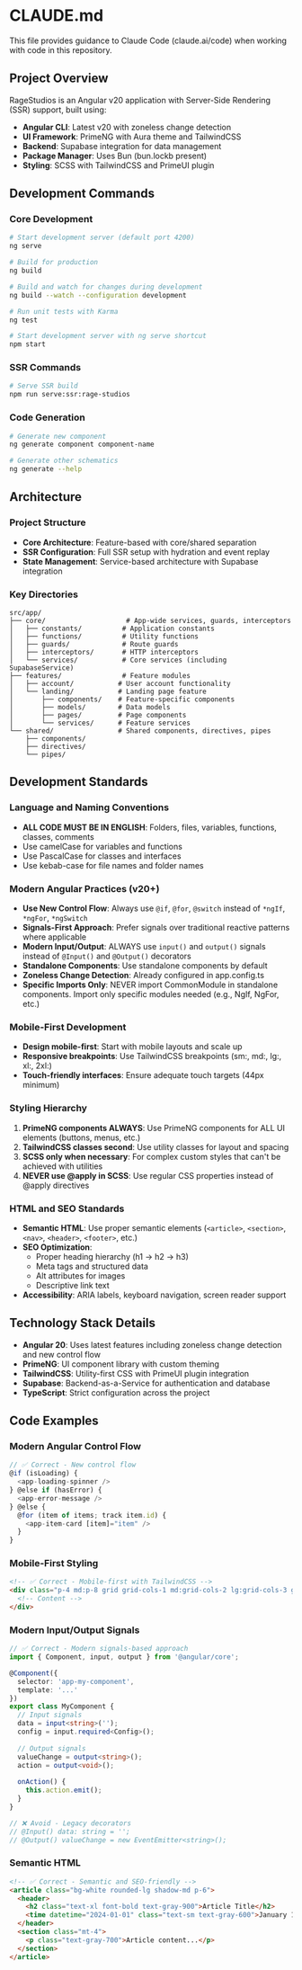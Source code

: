 # CLAUDE.md

This file provides guidance to Claude Code (claude.ai/code) when working with code in this repository.

## Project Overview

RageStudios is an Angular v20 application with Server-Side Rendering (SSR) support, built using:
- **Angular CLI**: Latest v20 with zoneless change detection
- **UI Framework**: PrimeNG with Aura theme and TailwindCSS
- **Backend**: Supabase integration for data management
- **Package Manager**: Uses Bun (bun.lockb present)
- **Styling**: SCSS with TailwindCSS and PrimeUI plugin

## Development Commands

### Core Development
```bash
# Start development server (default port 4200)
ng serve

# Build for production
ng build

# Build and watch for changes during development
ng build --watch --configuration development

# Run unit tests with Karma
ng test

# Start development server with ng serve shortcut
npm start
```

### SSR Commands
```bash
# Serve SSR build
npm run serve:ssr:rage-studios
```

### Code Generation
```bash
# Generate new component
ng generate component component-name

# Generate other schematics
ng generate --help
```

## Architecture

### Project Structure
- **Core Architecture**: Feature-based with core/shared separation
- **SSR Configuration**: Full SSR setup with hydration and event replay
- **State Management**: Service-based architecture with Supabase integration

### Key Directories
```
src/app/
├── core/                    # App-wide services, guards, interceptors
│   ├── constants/          # Application constants
│   ├── functions/          # Utility functions
│   ├── guards/             # Route guards
│   ├── interceptors/       # HTTP interceptors
│   └── services/           # Core services (including SupabaseService)
├── features/               # Feature modules
│   ├── account/           # User account functionality
│   └── landing/           # Landing page feature
│       ├── components/    # Feature-specific components
│       ├── models/        # Data models
│       ├── pages/         # Page components
│       └── services/      # Feature services
└── shared/                # Shared components, directives, pipes
    ├── components/
    ├── directives/
    └── pipes/
```

## Development Standards

### Language and Naming Conventions
- **ALL CODE MUST BE IN ENGLISH**: Folders, files, variables, functions, classes, comments
- Use camelCase for variables and functions
- Use PascalCase for classes and interfaces
- Use kebab-case for file names and folder names

### Modern Angular Practices (v20+)
- **Use New Control Flow**: Always use `@if`, `@for`, `@switch` instead of `*ngIf`, `*ngFor`, `*ngSwitch`
- **Signals-First Approach**: Prefer signals over traditional reactive patterns where applicable
- **Modern Input/Output**: ALWAYS use `input()` and `output()` signals instead of `@Input()` and `@Output()` decorators
- **Standalone Components**: Use standalone components by default
- **Zoneless Change Detection**: Already configured in app.config.ts
- **Specific Imports Only**: NEVER import CommonModule in standalone components. Import only specific modules needed (e.g., NgIf, NgFor, etc.)

### Mobile-First Development
- **Design mobile-first**: Start with mobile layouts and scale up
- **Responsive breakpoints**: Use TailwindCSS breakpoints (sm:, md:, lg:, xl:, 2xl:)
- **Touch-friendly interfaces**: Ensure adequate touch targets (44px minimum)

### Styling Hierarchy
1. **PrimeNG components ALWAYS**: Use PrimeNG components for ALL UI elements (buttons, menus, etc.)
2. **TailwindCSS classes second**: Use utility classes for layout and spacing
3. **SCSS only when necessary**: For complex custom styles that can't be achieved with utilities
4. **NEVER use @apply in SCSS**: Use regular CSS properties instead of @apply directives

### HTML and SEO Standards
- **Semantic HTML**: Use proper semantic elements (`<article>`, `<section>`, `<nav>`, `<header>`, `<footer>`, etc.)
- **SEO Optimization**: 
  - Proper heading hierarchy (h1 → h2 → h3)
  - Meta tags and structured data
  - Alt attributes for images
  - Descriptive link text
- **Accessibility**: ARIA labels, keyboard navigation, screen reader support

## Technology Stack Details
- **Angular 20**: Uses latest features including zoneless change detection and new control flow
- **PrimeNG**: UI component library with custom theming
- **TailwindCSS**: Utility-first CSS with PrimeUI plugin integration
- **Supabase**: Backend-as-a-Service for authentication and database
- **TypeScript**: Strict configuration across the project

## Code Examples

### Modern Angular Control Flow
```typescript
// ✅ Correct - New control flow
@if (isLoading) {
  <app-loading-spinner />
} @else if (hasError) {
  <app-error-message />
} @else {
  @for (item of items; track item.id) {
    <app-item-card [item]="item" />
  }
}
```

### Mobile-First Styling
```html
<!-- ✅ Correct - Mobile-first with TailwindCSS -->
<div class="p-4 md:p-8 grid grid-cols-1 md:grid-cols-2 lg:grid-cols-3 gap-4">
  <!-- Content -->
</div>
```

### Modern Input/Output Signals
```typescript
// ✅ Correct - Modern signals-based approach
import { Component, input, output } from '@angular/core';

@Component({
  selector: 'app-my-component',
  template: '...'
})
export class MyComponent {
  // Input signals
  data = input<string>('');
  config = input.required<Config>();
  
  // Output signals
  valueChange = output<string>();
  action = output<void>();
  
  onAction() {
    this.action.emit();
  }
}

// ❌ Avoid - Legacy decorators
// @Input() data: string = '';
// @Output() valueChange = new EventEmitter<string>();
```

### Semantic HTML
```html
<!-- ✅ Correct - Semantic and SEO-friendly -->
<article class="bg-white rounded-lg shadow-md p-6">
  <header>
    <h2 class="text-xl font-bold text-gray-900">Article Title</h2>
    <time datetime="2024-01-01" class="text-sm text-gray-600">January 1, 2024</time>
  </header>
  <section class="mt-4">
    <p class="text-gray-700">Article content...</p>
  </section>
</article>
```